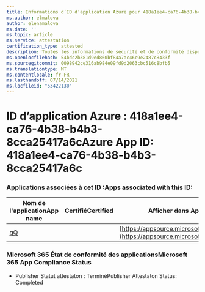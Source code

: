 ```yaml
---
title: Informations d’ID d’application Azure pour 418a1ee4-ca76-4b38-b4b3-8cca25417a6c
ms.author: elmalova
author: elenamalova
ms.date: ''
ms.topic: article
ms.service: attestation
certification_type: attested
description: Toutes les informations de sécurité et de conformité disponibles pour 418a1ee4-ca76-4b38-b4b3-8cca25417a6c.
ms.openlocfilehash: 54bdc2b381d9ed860bf84a7ac46c9e2487c8433f
ms.sourcegitcommit: 0098942ce316ab984e09fd9d2063cbc516c8bfb5
ms.translationtype: MT
ms.contentlocale: fr-FR
ms.lasthandoff: 07/14/2021
ms.locfileid: "53422130"
---
```

# <a name="azure-app-id-418a1ee4-ca76-4b38-b4b3-8cca25417a6c"></a><span data-ttu-id="58f69-103">ID d’application Azure : 418a1ee4-ca76-4b38-b4b3-8cca25417a6c</span><span class="sxs-lookup"><span data-stu-id="58f69-103">Azure App ID: 418a1ee4-ca76-4b38-b4b3-8cca25417a6c</span></span>


### <a name="apps-associated-with-this-id"></a><span data-ttu-id="58f69-104">Applications associées à cet ID :</span><span class="sxs-lookup"><span data-stu-id="58f69-104">Apps associated with this ID:</span></span>
| <span data-ttu-id="58f69-105">**Nom de l'application**</span><span class="sxs-lookup"><span data-stu-id="58f69-105">**App name**</span></span> | <span data-ttu-id="58f69-106">**Certifié**</span><span class="sxs-lookup"><span data-stu-id="58f69-106">**Certified**</span></span> | <span data-ttu-id="58f69-107">**Afficher dans AppSource**</span><span class="sxs-lookup"><span data-stu-id="58f69-107">**View in AppSource**</span></span> |
|-|-|-|
| [<span data-ttu-id="58f69-108">q</span><span class="sxs-lookup"><span data-stu-id="58f69-108">Q</span></span>](https://docs.microsoft.com/en-us/microsoft-365-app-certification/forward/WA104381433) |  | [https://appsource.microsoft.com/product/office/WA104381433](https://appsource.microsoft.com/product/office/WA104381433) |

### <a name="microsoft-365-app-compliance-status"></a><span data-ttu-id="58f69-109">Microsoft 365 État de conformité des applications</span><span class="sxs-lookup"><span data-stu-id="58f69-109">Microsoft 365 App Compliance Status</span></span>
- <span data-ttu-id="58f69-110">Publisher Statut attestaton : Terminé</span><span class="sxs-lookup"><span data-stu-id="58f69-110">Publisher Attestaton Status: Completed</span></span>
